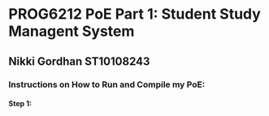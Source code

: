 <h1> PROG6212 PoE Part 1: Student Study Managent System</h1>
<h2> Nikki Gordhan ST10108243 </h2>
<h3> <b> Instructions on How to Run and Compile my PoE: </b> </h3>
<h4> Step 1:</h4>
